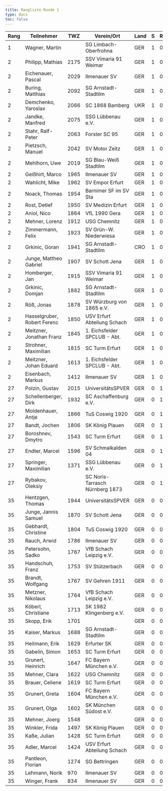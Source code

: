```yaml
---
title: Rangliste Runde 1
type: docs
toc: false
---
```



| Rang | Teilnehmer                  | TWZ  | Verein/Ort                      | Land | S   | R   | V   | Punkte | Buchh | SoBerg |
| ---- | --------------------------- | ---- | ------------------------------- | ---- | --- | --- | --- | ------ | ----- | ------ |
| 1    | Wagner, Martin              |      | SG Limbach-Oberfrohna           | GER  | 1   | 0   | 0   | 1.0    | 1.0   | 1.00   |
| 2    | Philipp, Mathias            | 2175 | SSV Vimaria 91 Weimar           | GER  | 1   | 0   | 0   | 1.0    | 0.0   | 0.00   |
| 2    | Eichenauer, Pascal          | 2029 | Ilmenauer SV                    | GER  | 1   | 0   | 0   | 1.0    | 0.0   | 0.00   |
| 2    | Buring, Matthias            | 2092 | SG Arnstadt-Stadtilm            | GER  | 1   | 0   | 0   | 1.0    | 0.0   | 0.00   |
| 2    | Demchenko, Yaroslav         | 2066 | SC 1868 Bamberg                 | UKR  | 1   | 0   | 0   | 1.0    | 0.0   | 0.00   |
| 2    | Jandke, Manfred             | 2075 | SSG Lübbenau e.V.               | GER  | 1   | 0   | 0   | 1.0    | 0.0   | 0.00   |
| 2    | Stahr, Ralf-Peter           | 2063 | Forster SC 95                   | GER  | 1   | 0   | 0   | 1.0    | 0.0   | 0.00   |
| 2    | Pietzsch, Manuel            | 2042 | SV Motor Zeitz                  | GER  | 1   | 0   | 0   | 1.0    | 0.0   | 0.00   |
| 2    | Mehlhorn, Uwe               | 2019 | SG Blau-Weiß Stadtilm           | GER  | 1   | 0   | 0   | 1.0    | 0.0   | 0.00   |
| 2    | Geißhirt, Marco             | 1965 | Ilmenauer SV                    | GER  | 1   | 0   | 0   | 1.0    | 0.0   | 0.00   |
| 2    | Wahlicht, Mike              | 1962 | SV Empor Erfurt                 | GER  | 1   | 0   | 0   | 1.0    | 0.0   | 0.00   |
| 2    | Noack, Thomas               | 1954 | Barnimer SF im SV Sta           | GER  | 1   | 0   | 0   | 1.0    | 0.0   | 0.00   |
| 2    | Rost, Detlef                | 1950 | SV Medizin Erfurt               | GER  | 1   | 0   | 0   | 1.0    | 0.0   | 0.00   |
| 2    | Aniol, Nico                 | 1864 | VfL 1990 Gera                   | GER  | 1   | 0   | 0   | 1.0    | 0.0   | 0.00   |
| 2    | Mehner, Lorenz              | 1912 | USG Chemnitz                    | GER  | 1   | 0   | 0   | 1.0    | 0.0   | 0.00   |
| 2    | Zimmermann, Felix           | 1923 | SV Grün-W. Niederwiesa          | GER  | 1   | 0   | 0   | 1.0    | 0.0   | 0.00   |
| 2    | Grkinic, Goran              | 1941 | SG Arnstadt-Stadtilm            | CRO  | 1   | 0   | 0   | 1.0    | 0.0   | 0.00   |
| 2    | Junge, Mattheo Gabriel      | 1907 | SV Schott Jena                  | GER  | 1   | 0   | 0   | 1.0    | 0.0   | 0.00   |
| 2    | Homberger, Jan              | 1915 | SSV Vimaria 91 Weimar           | GER  | 1   | 0   | 0   | 1.0    | 0.0   | 0.00   |
| 2    | Grkinic, Domjan             | 1882 | SG Arnstadt-Stadtilm            | GER  | 1   | 0   | 0   | 1.0    | 0.0   | 0.00   |
| 2    | Röß, Jonas                  | 1878 | SV Würzburg von 1865 e.V.       | GER  | 1   | 0   | 0   | 1.0    | 0.0   | 0.00   |
| 2    | Hasselgruber, Robert Ferenc | 1850 | USV Erfurt Abteilung Schach     | GER  | 1   | 0   | 0   | 1.0    | 0.0   | 0.00   |
| 2    | Meitzner, Jonathan Franz    | 1845 | 1. Eichsfelder SPCLUB - Abt.    | GER  | 1   | 0   | 0   | 1.0    | 0.0   | 0.00   |
| 2    | Strohner, Maximilian        | 1815 | SC Turm Erfurt                  | GER  | 1   | 0   | 0   | 1.0    | 0.0   | 0.00   |
| 2    | Meitzner, Johan Eduard      | 1613 | 1. Eichsfelder SPCLUB - Abt.    | GER  | 1   | 0   | 0   | 1.0    | 0.0   | 0.00   |
| 2    | Eisenbach, Markus           | 1412 | Ilmenauer SV                    | GER  | 1   | 0   | 0   | 1.0    | 0.0   | 0.00   |
| 27   | Polzin, Gustav              | 2015 | UniversitätsSPVER               | GER  | 0   | 1   | 0   | 0.5    | 0.5   | 0.25   |
| 27   | Schellenberger, Dirk        | 1932 | SC Aschaffenburg e.V.           | GER  | 0   | 1   | 0   | 0.5    | 0.5   | 0.25   |
| 27   | Moldenhauer, Antje          | 1866 | TuS Coswig 1920                 | GER  | 0   | 1   | 0   | 0.5    | 0.5   | 0.25   |
| 27   | Bandt, Jochen               | 1806 | SK König Plauen                 | GER  | 0   | 1   | 0   | 0.5    | 0.5   | 0.25   |
| 27   | Boroshnev, Dmytro           | 1543 | SC Turm Erfurt                  | GER  | 0   | 1   | 0   | 0.5    | 0.5   | 0.25   |
| 27   | Endter, Marcel              | 1596 | SV Schmalkalden 04              | GER  | 0   | 1   | 0   | 0.5    | 0.5   | 0.25   |
| 27   | Springer, Maximilian        | 1371 | SSG Lübbenau e.V.               | GER  | 0   | 1   | 0   | 0.5    | 0.5   | 0.25   |
| 27   | Rybakov, Oleksiy            |      | SC Noris-Tarrasch Nürnberg 1873 | GER  | 0   | 1   | 0   | 0.5    | 0.5   | 0.25   |
| 35   | Hentzgen, Thomas            | 1944 | UniversitätsSPVER               | GER  | 0   | 0   | 1   | 0.0    | 1.0   | 0.00   |
| 35   | Junge, Jannis Samuel        | 1870 | SV Schott Jena                  | GER  | 0   | 0   | 1   | 0.0    | 1.0   | 0.00   |
| 35   | Gebhardt, Christine         | 1804 | TuS Coswig 1920                 | GER  | 0   | 0   | 1   | 0.0    | 1.0   | 0.00   |
| 35   | Rauch, Arwid                | 1786 | Ilmenauer SV                    | GER  | 0   | 0   | 1   | 0.0    | 1.0   | 0.00   |
| 35   | Petersohn, Sadko            | 1767 | VfB Schach Leipzig e.V.         | GER  | 0   | 0   | 1   | 0.0    | 1.0   | 0.00   |
| 35   | Handschuh, Franz            | 1753 | SV Stützerbach                  | GER  | 0   | 0   | 1   | 0.0    | 1.0   | 0.00   |
| 35   | Brandt, Wolfgang            | 1767 | SV Gehren 1911                  | GER  | 0   | 0   | 1   | 0.0    | 1.0   | 0.00   |
| 35   | Metzner, Nikolaus           | 1764 | VfB Schach Leipzig e.V.         | GER  | 0   | 0   | 1   | 0.0    | 1.0   | 0.00   |
| 35   | Köberl, Christiane          | 1713 | SK 1982 Klingenberg e.V.        | GER  | 0   | 0   | 1   | 0.0    | 1.0   | 0.00   |
| 35   | Skopp, Erik                 | 1701 |                                 | GER  | 0   | 0   | 1   | 0.0    | 1.0   | 0.00   |
| 35   | Kaiser, Markus              | 1688 | SG Arnstadt-Stadtilm            | GER  | 0   | 0   | 1   | 0.0    | 1.0   | 0.00   |
| 35   | Heitmann, Erik              | 1629 | Erfurter SK                     | GER  | 0   | 0   | 1   | 0.0    | 1.0   | 0.00   |
| 35   | Gabelin, Simon              | 1653 | SC Turm Erfurt                  | GER  | 0   | 0   | 1   | 0.0    | 1.0   | 0.00   |
| 35   | Grunert, Heinrich           | 1647 | FC Bayern München e.V.          | GER  | 0   | 0   | 1   | 0.0    | 1.0   | 0.00   |
| 35   | Mehner, Clara               | 1622 | USG Chemnitz                    | GER  | 0   | 0   | 1   | 0.0    | 1.0   | 0.00   |
| 35   | Brauer, Celiene             | 1619 | SC Turm Erfurt                  | GER  | 0   | 0   | 1   | 0.0    | 1.0   | 0.00   |
| 35   | Grunert, Greta              | 1604 | FC Bayern München e.V.          | GER  | 0   | 0   | 1   | 0.0    | 1.0   | 0.00   |
| 35   | Grunert, Olga               | 1602 | SK München Südost e.V.          | GER  | 0   | 0   | 1   | 0.0    | 1.0   | 0.00   |
| 35   | Mehner, Joerg               | 1548 |                                 | GER  | 0   | 0   | 1   | 0.0    | 1.0   | 0.00   |
| 35   | Winkler, Frida              | 1497 | SK König Plauen                 | GER  | 0   | 0   | 1   | 0.0    | 1.0   | 0.00   |
| 35   | Kaße, Julian                | 1428 | SC Turm Erfurt                  | GER  | 0   | 0   | 1   | 0.0    | 1.0   | 0.00   |
| 35   | Adler, Marcel               | 1424 | USV Erfurt Abteilung Schach     | GER  | 0   | 0   | 1   | 0.0    | 1.0   | 0.00   |
| 35   | Pantleon, Florian           | 1274 | SG Bettringen                   | GER  | 0   | 0   | 1   | 0.0    | 1.0   | 0.00   |
| 35   | Lehmann, Norik              | 970  | Ilmenauer SV                    | GER  | 0   | 0   | 1   | 0.0    | 1.0   | 0.00   |
| 35   | Winger, Frank               | 834  | Ilmenauer SV                    | GER  | 0   | 0   | 1   | 0.0    | 1.0   | 0.00   |
